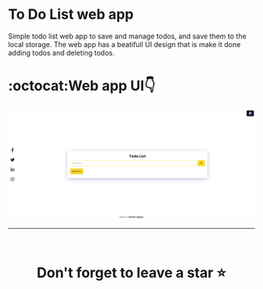 # To Do List web app
 
 Simple todo list web app to save and manage todos, and save them to the local storage. The web app has a beatifull UI design that is make it done adding todos and deleting todos.
 
# :octocat:Web app UI👇
<img src="https://github.com/SOHAM2543/To-do-List/blob/main/UI.PNG">
<hr />
<br />

# <div align="center">Don't forget to leave a star ⭐️

